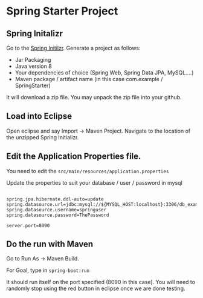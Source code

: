 # Spring Starter Project

## Spring Initalizr

Go to the [Spring Initilzr](https://start.spring.io).  Generate a project as follows:
 * Jar Packaging
 * Java version 8
 * Your dependencies of choice (Spring Web, Spring Data JPA, MySQL....)
 * Maven package / artifact name (in this case com.example / SpringStarter)

It will download a zip file.  You may unpack the zip file into your github.


## Load into Eclipse

Open eclipse and say Import -> Maven Project.
Navigate to the location of the unzipped Spring Initializr.

## Edit the Application Properties file.

You need to edit the `src/main/resources/application.properties`

Update the properties to suit your database / user / password in mysql

```text

spring.jpa.hibernate.ddl-auto=update
spring.datasource.url=jdbc:mysql://${MYSQL_HOST:localhost}:3306/db_example
spring.datasource.username=springuser
spring.datasource.password=ThePassword

server.port=8090

```

## Do the run with Maven

Go to Run As -> Maven Build.

For Goal, type in `spring-boot:run`

It should run itself on the port specified (8090 in this case).  You will need to randomly stop using the red button in eclipse once we are done testing.




